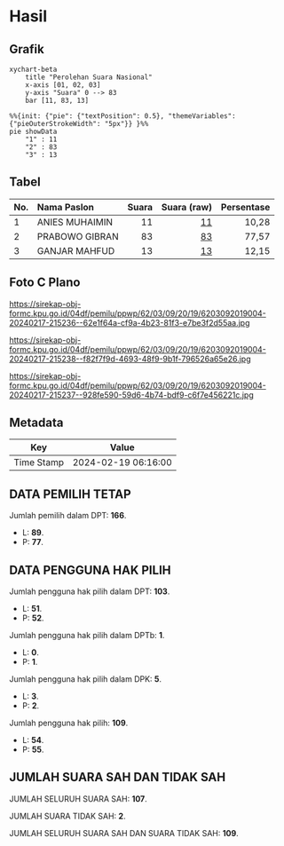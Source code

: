 # Hasil

## Grafik

```mermaid
xychart-beta
    title "Perolehan Suara Nasional"
    x-axis [01, 02, 03]
    y-axis "Suara" 0 --> 83
    bar [11, 83, 13]
```

```mermaid
%%{init: {"pie": {"textPosition": 0.5}, "themeVariables": {"pieOuterStrokeWidth": "5px"}} }%%
pie showData
    "1" : 11
    "2" : 83
    "3" : 13
```

## Tabel

| No. | Nama Paslon    | Suara | Suara (raw) | Persentase |
|:--- |:-------------- | -----:| -----------:| ----------:|
| 1   | ANIES MUHAIMIN | 11    | [11][p-1]   | 10,28      |
| 2   | PRABOWO GIBRAN | 83    | [83][p-2]   | 77,57      |
| 3   | GANJAR MAHFUD  | 13    | [13][p-3]   | 12,15      |


[p-1]: https://github.com/gigit-pemilu/pemilu-2024/blob/main/pilpres/hitung-suara/sub/62-kalimantan-tengah/sub/03-kapuas/sub/09-mantangai/sub/2019-bukit-batu/sub/004-tps/sub/paslon-1.txt
[p-2]: https://github.com/gigit-pemilu/pemilu-2024/blob/main/pilpres/hitung-suara/sub/62-kalimantan-tengah/sub/03-kapuas/sub/09-mantangai/sub/2019-bukit-batu/sub/004-tps/sub/paslon-2.txt
[p-3]: https://github.com/gigit-pemilu/pemilu-2024/blob/main/pilpres/hitung-suara/sub/62-kalimantan-tengah/sub/03-kapuas/sub/09-mantangai/sub/2019-bukit-batu/sub/004-tps/sub/paslon-3.txt

## Foto C Plano

https://sirekap-obj-formc.kpu.go.id/04df/pemilu/ppwp/62/03/09/20/19/6203092019004-20240217-215236--62e1f64a-cf9a-4b23-81f3-e7be3f2d55aa.jpg

https://sirekap-obj-formc.kpu.go.id/04df/pemilu/ppwp/62/03/09/20/19/6203092019004-20240217-215238--f82f7f9d-4693-48f9-9b1f-796526a65e26.jpg

https://sirekap-obj-formc.kpu.go.id/04df/pemilu/ppwp/62/03/09/20/19/6203092019004-20240217-215237--928fe590-59d6-4b74-bdf9-c6f7e456221c.jpg


## Metadata

| Key        | Value               |
| ---------- | ------------------- |
| Time Stamp | 2024-02-19 06:16:00 |


## DATA PEMILIH TETAP

Jumlah pemilih dalam DPT: **166**.
 * L: **89**.
 * P: **77**.

## DATA PENGGUNA HAK PILIH

Jumlah pengguna hak pilih dalam DPT: **103**.
 * L: **51**.
 * P: **52**.

Jumlah pengguna hak pilih dalam DPTb: **1**.
 * L: **0**.
 * P: **1**.

Jumlah pengguna hak pilih dalam DPK: **5**.
 * L: **3**.
 * P: **2**.

Jumlah pengguna hak pilih: **109**.
 * L: **54**.
 * P: **55**.

## JUMLAH SUARA SAH DAN TIDAK SAH

JUMLAH SELURUH SUARA SAH: **107**.

JUMLAH SUARA TIDAK SAH: **2**.

JUMLAH SELURUH SUARA SAH DAN SUARA TIDAK SAH: **109**.


